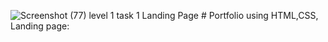 ![Screenshot (77)](https://user-images.githubusercontent.com/77200630/176345261-7a2771c0-d5d1-4491-a4fe-836bdf38f7ac.png)
level 1 task 1 Landing Page # Portfolio using HTML,CSS, Landing page:
